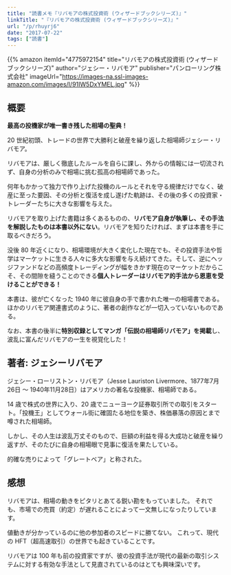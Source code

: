 ```yaml
---
title: "読書メモ『リバモアの株式投資術 (ウィザードブックシリーズ)』"
linkTitle: "『リバモアの株式投資術 (ウィザードブックシリーズ)』"
url: "/p/rhuyrj6"
date: "2017-07-22"
tags: ["読書"]
---
```


{{% amazon
  itemId="4775972154"
  title="リバモアの株式投資術 (ウィザードブックシリーズ)"
  author="ジェシー・リバモア"
  publisher="パンローリング株式会社"
  imageUrl="https://images-na.ssl-images-amazon.com/images/I/91IW5DxYMEL.jpg"
%}}


概要
----

**最高の投機家が唯一書き残した相場の聖典！**

20 世紀初頭、トレードの世界で大勝利と破産を繰り返した相場師ジェシー・リバモア。

リバモアは、厳しく徹底したルールを自らに課し、外からの情報には一切流されず、自身の分析のみで相場に挑む孤高の相場師であった。

何年もかかって独力で作り上げた投機のルールとそれを守る規律だけでなく、破産に至った要因、その分析と復活を成し遂げた軌跡は、その後の多くの投資家・トレーダーたちに大きな影響を与えた。

リバモアを取り上げた書籍は多くあるものの、**リバモア自身が執筆し、その手法を解説したものは本書以外にない**。リバモアを知りたければ、まずは本書を手に取るべきだろう。

没後 80 年近くになり、相場環境が大きく変化した現在でも、その投資手法や哲学はマーケットに生きる人々に多大な影響を与え続けてきた。そして、逆にヘッジファンドなどの高頻度トレーディングが幅をきかす現在のマーケットだからこそ、その間隙を縫うことのできる**個人トレーダーはリバモア的手法から恩恵を受けることができる！**

本書は、彼が亡くなった 1940 年に彼自身の手で書かれた唯一の相場書である。ほかのリバモア関連書式のように、著者の創作などが一切入っていないものである。

なお、本書の後半に**特別収録としてマンガ「伝説の相場師リバモア」を掲載**し、波乱に富んだリバモアの一生を視覚化した！


著者: ジェシーリバモア
----

ジェシー・ローリストン・リバモア（Jesse Lauriston Livermore、1877年7月26日 〜 1940年11月28日）はアメリカの著名な投機家、相場師である。

14 歳で株式の世界に入り、20 歳でニューヨーク証券取引所での取引をスタート。「投機王」としてウォール街に確固たる地位を築き、株価暴落の原因とまで噂された相場師。

しかし、その人生は波乱万丈そのもので、巨額の利益を得る大成功と破産を繰り返すが、そのたびに自身の相場眼で見事に復活を果たしている。

的確な売りによって「グレートベア」と称された。


感想
----

リバモアは、相場の動きをピタリとあてる鋭い勘をもっていました。
それでも、市場での売買（約定）が遅れることによって一文無しになったりしています。

値動きが分かっているのに他の参加者のスピードに勝てない。
これって、現代の HFT（超高速取引）の世界でも起きていることです。

リバモアは 100 年も前の投資家ですが、彼の投資手法が現代の最新の取引システムに対する有効な手法として見直されているのはとても興味深いです。

